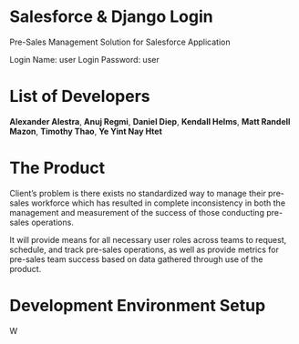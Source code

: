 # Salesforce & Django Login
Pre-Sales Management Solution for Salesforce Application

Login Name: user Login Password: user

# List of Developers
**Alexander Alestra**,
 **Anuj Regmi**,
 **Daniel Diep**,
 **Kendall Helms**,
 **Matt Randell Mazon**,
 **Timothy Thao**,
 **Ye Yint Nay Htet**

# The Product
Client’s problem is there exists no standardized way to manage their pre-sales workforce which has resulted in complete inconsistency in both the management and measurement of the success of those conducting pre-sales operations.

It will provide means for all necessary user roles across teams to request, schedule, and track pre-sales operations, as well as provide metrics for pre-sales team success based on data gathered through use of the product.

# Development Environment Setup
W
